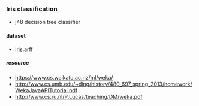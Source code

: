 ### Iris classification 
- j48 decision tree classifier  


#### dataset 
- iris.arff



##### resource 
- https://www.cs.waikato.ac.nz/ml/weka/
- http://www.cs.umb.edu/~ding/history/480_697_spring_2013/homework/WekaJavaAPITutorial.pdf
- http://www.cs.ru.nl/P.Lucas/teaching/DM/weka.pdf
